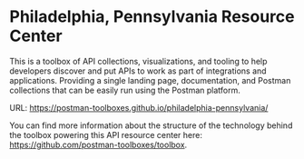 # Philadelphia, Pennsylvania Resource Center
This is a toolbox of API collections, visualizations, and tooling to help developers discover and put APIs to work as part of integrations and applications. Providing a single landing page, documentation, and Postman collections that can be easily run using the Postman platform.

URL: https://postman-toolboxes.github.io/philadelphia-pennsylvania/

You can find more information about the structure of the technology behind the toolbox powering this API resource center here: https://github.com/postman-toolboxes/toolbox.
